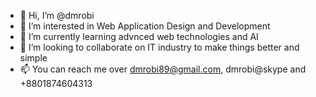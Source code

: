 - 👋 Hi, I’m @dmrobi
- 👀 I’m interested in Web Application Design and Development
- 🌱 I’m currently learning advnced web technologies and AI
- 💞️ I’m looking to collaborate on IT industry to make things better and simple
- 📫 You can reach me over dmrobi89@gmail.com, dmrobi@skype and +8801874604313

<!---
dmrobi/dmrobi is a ✨ special ✨ repository because its `README.md` (this file) appears on your GitHub profile.
You can click the Preview link to take a look at your changes.
--->
